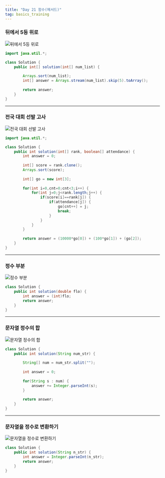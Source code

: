 ```yaml
---
title: "Day 21 함수(메서드)"
tag: basics_training
---
```


### 뒤에서 5등 위로
![뒤에서 5등 위로](https://github.com/yony-k/yony-k.github.io/assets/109204976/a9e12a53-54f1-45e8-a04b-6fa9e2b7b886)

```java
import java.util.*;

class Solution {
    public int[] solution(int[] num_list) {      
        
        Arrays.sort(num_list);
		int[] answer = Arrays.stream(num_list).skip(5).toArray();
        
        return answer;
    }
}
```

---

### 전국 대회 선발 고사
![전국 대회 선발 고사](https://github.com/yony-k/yony-k.github.io/assets/109204976/6a105486-ec3f-4414-ac54-9fd43d2041ca)

```java
import java.util.*;

class Solution {
    public int solution(int[] rank, boolean[] attendance) {
        int answer = 0;
        
        int[] score = rank.clone();
		Arrays.sort(score);
		
		int[] go = new int[3];
		
		for(int i=0,cnt=0;cnt<3;i++) {
			for(int j=0;j<rank.length;j++) {
				if(score[i]==rank[j]) {
					if(attendance[j]) {
						go[cnt++] = j;
						break;
					}
				}
			}
		}
        
        return answer = (10000*go[0]) + (100*go[1]) + (go[2]);
    }
}
```

---

### 정수 부분
![정수 부분](https://github.com/yony-k/yony-k.github.io/assets/109204976/3df39f26-5d99-450d-b437-9b21e2f09773)

```java
class Solution {
    public int solution(double flo) {
        int answer = (int)flo;
        return answer;
    }
}
```

---

### 문자열 정수의 합
![문자열 정수의 합](https://github.com/yony-k/yony-k.github.io/assets/109204976/bf64dcdc-d8d1-4aa9-b2f8-d0834c1968e2)

```java
class Solution {
    public int solution(String num_str) {
        
        String[] num = num_str.split("");
		
		int answer = 0;
		
		for(String s : num) {
			answer += Integer.parseInt(s);
		}
        
        return answer;
    }
}
```

---

### 문자열을 정수로 변환하기
![문자열을 정수로 변환하기](https://github.com/yony-k/yony-k.github.io/assets/109204976/6c735f83-82e9-43ee-a7ae-4d0d3c219893)

```java
class Solution {
    public int solution(String n_str) {
        int answer = Integer.parseInt(n_str);
        return answer;
    }
}
```